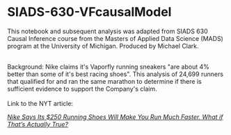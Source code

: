 # SIADS-630-VFcausalModel
This notebook and subsequent analysis was adapted from SIADS 630 Causal Inference course from the Masters of Applied Data Science (MADS) program at the University of Michigan. Produced by Michael Clark. 

<br>
Background: Nike claims it's Vaporfly running sneakers "are about 4% better than some of it's best racing shoes". This analysis of 24,699 runners that qualified for and ran the same marathon to determine if there is sufficient evidence to support the Company's claim.
</br>
<br>
Link to the NYT article:

[*Nike Says Its $250 Running Shoes Will Make You Run Much Faster. What if That’s Actually True?*](https://www.nytimes.com/interactive/2018/07/18/upshot/nike-vaporfly-shoe-strava.html#:~:text=Nike%20says%20the%20shoes%20are,to%20a%20four%2Dhour%20marathoner.)
